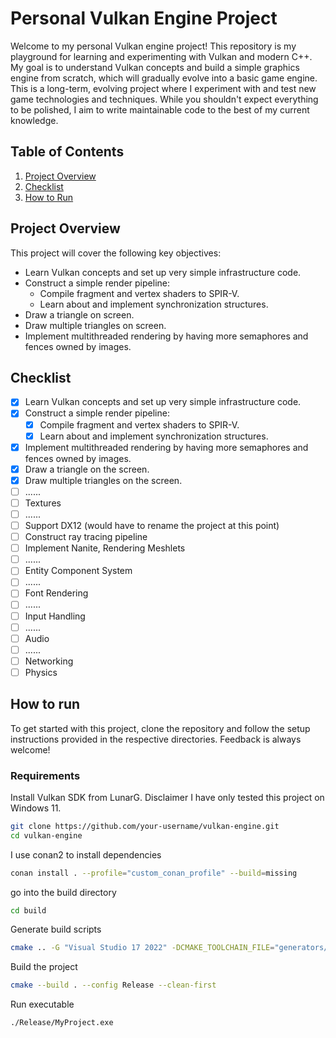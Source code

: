 # Personal Vulkan Engine Project

Welcome to my personal Vulkan engine project! This repository is my playground for learning and experimenting with Vulkan and modern C++. My goal is to understand Vulkan concepts and build a simple graphics engine from scratch, which will gradually evolve into a basic game engine. This is a long-term, evolving project where I experiment with and test new game technologies and techniques. While you shouldn't expect everything to be polished, I aim to write maintainable code to the best of my current knowledge.

## Table of Contents

1. [Project Overview](#project-overview)
2. [Checklist](#checklist)
3. [How to Run](#how-to-run)

## Project Overview

This project will cover the following key objectives:

- Learn Vulkan concepts and set up very simple infrastructure code.
- Construct a simple render pipeline:
  - Compile fragment and vertex shaders to SPIR-V.
  - Learn about and implement synchronization structures.
- Draw a triangle on screen.
- Draw multiple triangles on screen.
- Implement multithreaded rendering by having more semaphores and fences owned by images.

## Checklist

- [x] Learn Vulkan concepts and set up very simple infrastructure code.
- [x] Construct a simple render pipeline:
  - [x] Compile fragment and vertex shaders to SPIR-V.
  - [x] Learn about and implement synchronization structures.
- [x] Implement multithreaded rendering by having more semaphores and fences owned by images.
- [x] Draw a triangle on the screen.
- [x] Draw multiple triangles on the screen.
- [ ] ......
- [ ] Textures
- [ ] ......
- [ ] Support DX12 (would have to rename the project at this point)
- [ ] Construct ray tracing pipeline
- [ ] Implement Nanite, Rendering Meshlets
- [ ] ......
- [ ] Entity Component System
- [ ] ......
- [ ] Font Rendering
- [ ] ......
- [ ] Input Handling
- [ ] ......
- [ ] Audio
- [ ] ......
- [ ] Networking
- [ ] Physics

## How to run

To get started with this project, clone the repository and follow the setup instructions provided in the respective directories. Feedback is always welcome! 

### Requirements

Install Vulkan SDK from LunarG. Disclaimer I have only tested this project on Windows 11.

```sh
git clone https://github.com/your-username/vulkan-engine.git
cd vulkan-engine
```
I use conan2 to install dependencies
```sh
conan install . --profile="custom_conan_profile" --build=missing 
```
go into the build directory
```sh
cd build
```
Generate build scripts
```sh
cmake .. -G "Visual Studio 17 2022" -DCMAKE_TOOLCHAIN_FILE="generators/conan_toolchain.cmake"
```
Build the project
```sh
cmake --build . --config Release --clean-first
```
Run executable
```
./Release/MyProject.exe
```
